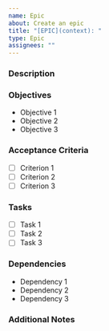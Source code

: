 ```yaml
---
name: Epic
about: Create an epic
title: "[EPIC](context): "
type: Epic
assignees: ""
---
```


### Description

<!-- A concise description of the epic. What problem does it solve? Why is it important? -->

### Objectives

<!-- List the high-level objectives or goals of this epic. -->

- Objective 1
- Objective 2
- Objective 3

### Acceptance Criteria

<!-- Define the criteria that must be met for this epic to be considered complete. -->

- [ ] Criterion 1
- [ ] Criterion 2
- [ ] Criterion 3

### Tasks

<!-- Break down the epic into smaller, actionable tasks or user stories. Bigger tasks should be issues themselves. -->

- [ ] Task 1
- [ ] Task 2
- [ ] Task 3

### Dependencies

<!-- Identify any other epics, issues, or tasks that this epic depends on. -->

- Dependency 1
- Dependency 2
- Dependency 3

### Additional Notes

<!-- Any additional information, context, or considerations. -->
